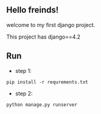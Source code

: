 Hello freinds!
------------ 
welcome to my first django project.

This project has django==4.2

Run
-----
- step 1:
```
pip install -r requrements.txt
```
- step 2:
```
python manage.py runserver

